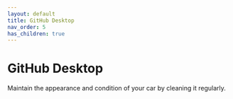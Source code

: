 ```yaml
---
layout: default
title: GitHub Desktop
nav_order: 5
has_children: true
---
```


# GitHub Desktop

Maintain the appearance and condition of your car by cleaning it regularly.